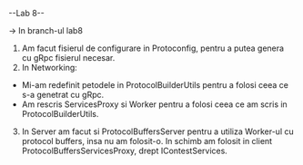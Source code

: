 --Lab 8--

-> In branch-ul lab8
1. Am facut fisierul de configurare in Protoconfig, pentru a putea genera cu gRpc fisierul necesar.
2. In Networking:
- Mi-am redefinit petodele in ProtocolBuilderUtils pentru a folosi ceea ce s-a genetrat cu gRpc.
- Am rescris ServicesProxy si Worker pentru a folosi ceea ce am scris in ProtocolBuilderUtils.
3. In Server am facut si ProtocolBuffersServer pentru a utiliza Worker-ul cu protocol buffers, insa nu am folosit-o. In schimb am folosit in client ProtocolBuffersServicesProxy, drept IContestServices.
